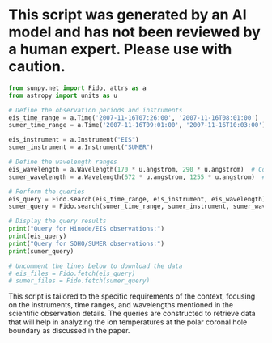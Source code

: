 # This script was generated by an AI model and has not been reviewed by a human expert. Please use with caution.

```python
from sunpy.net import Fido, attrs as a
from astropy import units as u

# Define the observation periods and instruments
eis_time_range = a.Time('2007-11-16T07:26:00', '2007-11-16T08:01:00')
sumer_time_range = a.Time('2007-11-16T09:01:00', '2007-11-16T10:03:00')

eis_instrument = a.Instrument("EIS")
sumer_instrument = a.Instrument("SUMER")

# Define the wavelength ranges
eis_wavelength = a.Wavelength(170 * u.angstrom, 290 * u.angstrom)  # Covering both SW and LW bands
sumer_wavelength = a.Wavelength(672 * u.angstrom, 1255 * u.angstrom)  # Covering all SUMER bands

# Perform the queries
eis_query = Fido.search(eis_time_range, eis_instrument, eis_wavelength)
sumer_query = Fido.search(sumer_time_range, sumer_instrument, sumer_wavelength)

# Display the query results
print("Query for Hinode/EIS observations:")
print(eis_query)
print("Query for SOHO/SUMER observations:")
print(sumer_query)

# Uncomment the lines below to download the data
# eis_files = Fido.fetch(eis_query)
# sumer_files = Fido.fetch(sumer_query)
```

This script is tailored to the specific requirements of the context, focusing on the instruments, time ranges, and wavelengths mentioned in the scientific observation details. The queries are constructed to retrieve data that will help in analyzing the ion temperatures at the polar coronal hole boundary as discussed in the paper.
